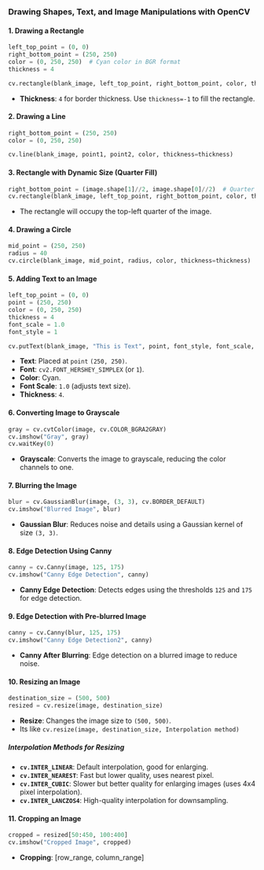 ### Drawing Shapes, Text, and Image Manipulations with OpenCV

#### 1. **Drawing a Rectangle**
```python
left_top_point = (0, 0)
right_bottom_point = (250, 250)
color = (0, 250, 250)  # Cyan color in BGR format
thickness = 4

cv.rectangle(blank_image, left_top_point, right_bottom_point, color, thickness=thickness)
```
- **Thickness**: `4` for border thickness. Use `thickness=-1` to fill the rectangle.

#### 2. **Drawing a Line**
```python
right_bottom_point = (250, 250)
color = (0, 250, 250)

cv.line(blank_image, point1, point2, color, thickness=thickness)
```

#### 3. **Rectangle with Dynamic Size (Quarter Fill)**
```python
right_bottom_point = (image.shape[1]//2, image.shape[0]//2)  # Quarter size based on image dimensions
cv.rectangle(blank_image, left_top_point, right_bottom_point, color, thickness=2)
```
- The rectangle will occupy the top-left quarter of the image.

#### 4. **Drawing a Circle**
```python
mid_point = (250, 250)
radius = 40
cv.circle(blank_image, mid_point, radius, color, thickness=thickness)
```

#### 5. **Adding Text to an Image**
```python
left_top_point = (0, 0)
point = (250, 250)
color = (0, 250, 250)
thickness = 4
font_scale = 1.0
font_style = 1

cv.putText(blank_image, "This is Text", point, font_style, font_scale, color, thickness)
```
- **Text**: Placed at `point` `(250, 250)`.
- **Font**: `cv2.FONT_HERSHEY_SIMPLEX` (or `1`).
- **Color**: Cyan.
- **Font Scale**: `1.0` (adjusts text size).
- **Thickness**: `4`.

#### 6. **Converting Image to Grayscale**
```python
gray = cv.cvtColor(image, cv.COLOR_BGRA2GRAY)
cv.imshow("Gray", gray)
cv.waitKey(0)
```
- **Grayscale**: Converts the image to grayscale, reducing the color channels to one.

#### 7. **Blurring the Image**
```python
blur = cv.GaussianBlur(image, (3, 3), cv.BORDER_DEFAULT)
cv.imshow("Blurred Image", blur)
```
- **Gaussian Blur**: Reduces noise and details using a Gaussian kernel of size `(3, 3)`.

#### 8. **Edge Detection Using Canny**
```python
canny = cv.Canny(image, 125, 175)
cv.imshow("Canny Edge Detection", canny)
```
- **Canny Edge Detection**: Detects edges using the thresholds `125` and `175` for edge detection.
  
#### 9. **Edge Detection with Pre-blurred Image**
```python
canny = cv.Canny(blur, 125, 175)
cv.imshow("Canny Edge Detection2", canny)
```
- **Canny After Blurring**: Edge detection on a blurred image to reduce noise.

#### 10. **Resizing an Image**
```python
destination_size = (500, 500)
resized = cv.resize(image, destination_size)
```
- **Resize**: Changes the image size to `(500, 500)`.
- Its like `cv.resize(image, destination_size, Interpolation method)`

##### **Interpolation Methods for Resizing**
- **`cv.INTER_LINEAR`**: Default interpolation, good for enlarging.
- **`cv.INTER_NEAREST`**: Fast but lower quality, uses nearest pixel.
- **`cv.INTER_CUBIC`**: Slower but better quality for enlarging images (uses 4x4 pixel interpolation).
- **`cv.INTER_LANCZOS4`**: High-quality interpolation for downsampling.

#### 11. **Cropping an Image**
```python
cropped = resized[50:450, 100:400]
cv.imshow("Cropped Image", cropped)
```
- **Cropping**: [row_range, column_range]
